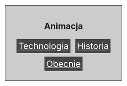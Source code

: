 <!DOCTYPE html>
<html>
<head>
  <meta charset="utf-8">
  <title>Animacja</title>
  <style>
    body {
      background-image: url(file:///C:/Users/user/OneDrive/Pulpit/szko%C5%82a/Nowy%20folder/Animacja/tablet.png);
      background-size: cover;
      background-repeat: no-repeat;
      background-position: center up; /* Dodana linia */
    }
    .container {
      width: 360px;
      margin: 30px auto;
      background-color: #ccc;
      padding: 12px;
      text-align: center;
      border: 1px solid black;
    }
    .word-box {
      display: inline-block;
      background-color: #444;
      color: white;
      padding: 6px;
      margin: 6px;
      font-size: 28.8px;
    }
    nav {
      display: flex;
      justify-content: space-around;
      margin-top: 24px;
    }
    nav a {
      text-decoration: none;
      color: white;
      font-size: 28.8px;
    }
  </style>
</head>
<body>
  <div class="container">
    <h1>Animacja</h1>
    <p>
      <a href="file:///C:/Users/user/OneDrive/Pulpit/szko%C5%82a/Nowy%20folder/Animacja/obecnie.html" class="word-box">Technologia</a>
      <a href="file:///C:/Users/user/OneDrive/Pulpit/szko%C5%82a/Nowy%20folder/Animacja/hisoria2.html" class="word-box">Historia</a>
      <a href="file:///C:/Users/user/OneDrive/Pulpit/szko%C5%82a/Nowy%20folder/Animacja/hisoria.html" class="word-box">Obecnie</a>
 </nav>
</body>
</html>
